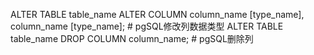 ALTER TABLE table_name ALTER COLUMN column_name [type_name], column_name [type_name]; # pgSQL修改列数据类型
ALTER TABLE table_name DROP COLUMN column_name; # pgSQL删除列
